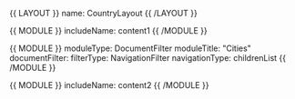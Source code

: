 {{ LAYOUT }}
name: CountryLayout
{{ /LAYOUT }}

{{ MODULE }}
    includeName: content1
{{ /MODULE }}

{{ MODULE }}
  moduleType: DocumentFilter
  moduleTitle: "Cities"
  documentFilter:
    filterType: NavigationFilter
    navigationType: childrenList
{{ /MODULE }}

{{ MODULE }}
    includeName: content2
{{ /MODULE }}